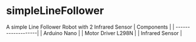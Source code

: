 # simpleLineFollower
A simple Line Follower Robot with 2 Infrared Sensor
| Components          |
| -------------------|
| Arduino Nano        |
| Motor Driver L298N  |
| Infrared Sensor     |
